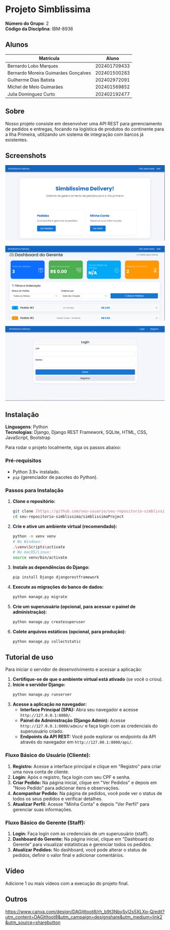 # Projeto Simblissima

**Número do Grupo**: 2<br>
**Código da Disciplina**: IBM-8936<br>

## Alunos
|Matrícula | Aluno |
| -- | -- |
| Bernardo Lobo Marques  |  202401709433  |
| Bernardo Moreira Guimarães Gonçalves  |  202401500283 |
| Guilherme Dias Batista | 202402972091 |
| Michel de Melo Guimarães | 202401569852 |
| Julia Dominguez Curto |  202402192477 |


## Sobre 
Nosso projeto consiste em desenvolver uma API REST para gerenciamento de pedidos e entregas, focando na logística de produtos do continente para a Ilha Primeira, utilizando um sistema de integração com barcos já existentes.

## Screenshots
[![(homeuser)](/simblissimaApp/static/img/homeuser.png)](/simblissimaApp/static/img/homeuser.png)

[![(dashboard)](/simblissimaApp/static/img/dashboard.png)](/simblissimaApp/static/img/dashboard.png)

[![(login)](/simblissimaApp/static/img/login.png)](/simblissimaApp/static/img/login.png)



## Instalação 
**Linguagens**: Python<br>
**Tecnologias**: Django, Django REST Framework, SQLite, HTML, CSS, JavaScript, Bootstrap<br>

Para rodar o projeto localmente, siga os passos abaixo:

### Pré-requisitos
* Python 3.9+ instalado.
* `pip` (gerenciador de pacotes do Python).

### Passos para Instalação
1.  **Clone o repositório:**
    ```bash
    git clone [https://github.com/seu-usuario/seu-repositorio-simblissima.git](https://github.com/seu-usuario/seu-repositorio-simblissima.git)
    cd seu-repositorio-simblissima/simblissimaProject
    ```
2.  **Crie e ative um ambiente virtual (recomendado):**
    ```bash
    python -m venv venv
    # No Windows:
    .\venv\Scripts\activate
    # No macOS/Linux:
    source venv/bin/activate
    ```
3.  **Instale as dependências do Django:**
    ```bash
    pip install Django djangorestframework
    ```
4.  **Execute as migrações do banco de dados:**
    ```bash
    python manage.py migrate
    ```
5.  **Crie um superusuário (opcional, para acessar o painel de administração):**
    ```bash
    python manage.py createsuperuser
    ```
6.  **Colete arquivos estáticos (opcional, para produção):**
    ```bash
    python manage.py collectstatic
    ```

## Tutorial de uso 
Para iniciar o servidor de desenvolvimento e acessar a aplicação:

1.  **Certifique-se de que o ambiente virtual está ativado** (se você o criou).
2.  **Inicie o servidor Django:**
    ```bash
    python manage.py runserver
    ```
3.  **Acesse a aplicação no navegador:**
    * **Interface Principal (SPA):** Abra seu navegador e acesse `http://127.0.0.1:8000/`.
    * **Painel de Administração (Django Admin):** Acesse `http://127.0.0.1:8000/admin/` e faça login com as credenciais do superusuário criado.
    * **Endpoints da API REST:** Você pode explorar os endpoints da API através do navegador em `http://127.00.1:8000/api/`.

### Fluxo Básico do Usuário (Cliente):
1.  **Registro:** Acesse a interface principal e clique em "Registro" para criar uma nova conta de cliente.
2.  **Login:** Após o registro, faça login com seu CPF e senha.
3.  **Criar Pedido:** Na página inicial, clique em "Ver Pedidos" e depois em "Novo Pedido" para adicionar itens e observações.
4.  **Acompanhar Pedido:** Na página de pedidos, você pode ver o status de todos os seus pedidos e verificar detalhes.
5.  **Atualizar Perfil:** Acesse "Minha Conta" e depois "Ver Perfil" para gerenciar suas informações.

### Fluxo Básico do Gerente (Staff):
1.  **Login:** Faça login com as credenciais de um superusuário (staff).
2.  **Dashboard do Gerente:** Na página inicial, clique em "Dashboard do Gerente" para visualizar estatísticas e gerenciar todos os pedidos.
3.  **Atualizar Pedidos:** No dashboard, você pode alterar o status de pedidos, definir o valor final e adicionar comentários.


## Vídeo
Adicione 1 ou mais vídeos com a execução do projeto final.

## Outros 
https://www.canva.com/design/DAGjtltoot8/rh_b9t3NbySyI2s5XLXq-Q/edit?utm_content=DAGjtltoot8&utm_campaign=designshare&utm_medium=link2&utm_source=sharebutton
